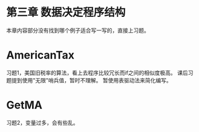 # 第三章 数据决定程序结构

本章内容部分没有找到哪个例子适合写一写的，直接上习题。

# AmericanTax
习题1，美国旧税率的算法，看上去程序比较冗长而if之间的相似度极高。
课后习题提到使用"无限"哨兵值，暂时不理解。
暂使用表驱动法来简化编写。

# GetMA
习题2，变量过多，会有些乱。
